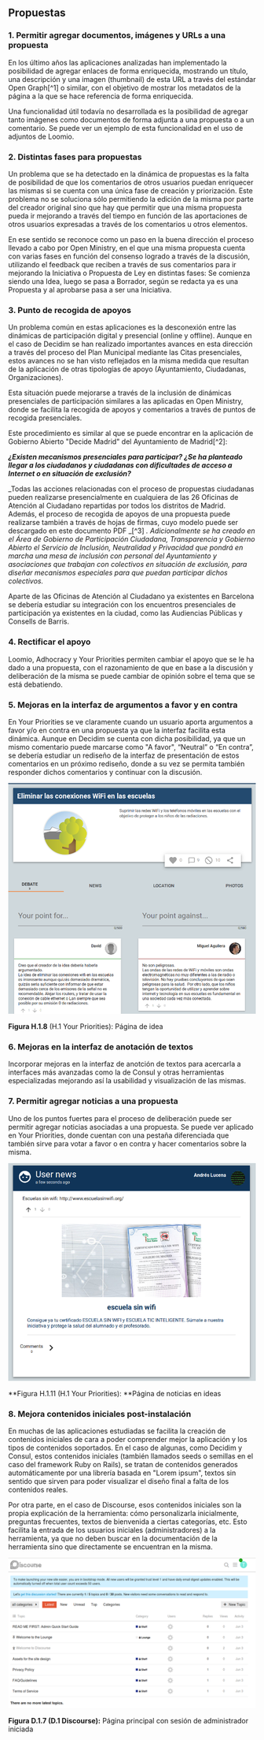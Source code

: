 ## Propuestas

### 1. Permitir agregar documentos, imágenes y URLs a una propuesta

En los último años las aplicaciones analizadas han implementado la posibilidad de agregar enlaces de forma enriquecida, mostrando un título, una descripción y una imagen \(thumbnail\) de esta URL a través del estándar Open Graph[^1]   o similar, con el objetivo de mostrar los metadatos de la página a la que se hace referencia de forma enriquecida.

Una funcionalidad útil todavía no desarrollada es la posibilidad de agregar tanto imágenes como documentos de forma adjunta a una propuesta o a un comentario. Se puede ver un ejemplo de esta funcionalidad en el uso de adjuntos de Loomio.

### 2. Distintas fases para propuestas

Un problema que se ha detectado en la dinámica de propuestas es la falta de posibilidad de que los comentarios de otros usuarios puedan enriquecer las mismas si se cuenta con una única fase de creación y priorización. Este problema no se soluciona sólo permitiendo la edición de la misma por parte del creador original sino que hay que permitir que una misma propuesta pueda ir mejorando a través del tiempo en función de las aportaciones de otros usuarios expresadas a través de los comentarios u otros elementos.

En ese sentido se reconoce como un paso en la buena dirección el proceso llevado a cabo por Open Ministry, en el que una misma propuesta cuenta con varias fases en función del consenso logrado a través de la discusión, utilizando el feedback que reciben a través de sus comentarios para ir mejorando la Iniciativa o Propuesta de Ley en distintas fases: Se comienza siendo una Idea, luego se pasa a Borrador, según se redacta ya es una Propuesta y al aprobarse pasa a ser una Iniciativa.

### 3. Punto de recogida de apoyos

Un problema común en estas aplicaciones es la desconexión entre las dinámicas de participación digital y presencial \(online y offline\). Aunque en el caso de Decidim se han realizado importantes avances en esta dirección a través del proceso del Plan Municipal mediante las Citas presenciales, estos avances no se han visto reflejados en la misma medida que resultan de la aplicación de otras tipologías de apoyo \(Ayuntamiento, Ciudadanas, Organizaciones\).

Esta situación puede mejorarse a través de la inclusión de dinámicas presenciales de participación similares a las aplicadas en Open Ministry, donde se facilita la recogida de apoyos y comentarios a través de puntos de recogida presenciales.

Este procedimiento es similar al que se puede encontrar en la aplicación de Gobierno Abierto "Decide Madrid" del Ayuntamiento de Madrid[^2]:

_**¿Existen mecanismos presenciales para participar? ¿Se ha planteado llegar a los ciudadanos y ciudadanas con dificultades de acceso a Internet o en situación de exclusión?**_

_Todas las acciones relacionadas con el proceso de propuestas ciudadanas pueden realizarse presencialmente en cualquiera de las 26 Oficinas de Atención al Ciudadano repartidas por todos los distritos de Madrid. Además, el proceso de recogida de apoyos de una propuesta puede realizarse también a través de hojas de firmas, cuyo modelo puede ser descargado en este documento PDF _[^3] _. Adicionalmente se ha creado en el Área de Gobierno de Participación Ciudadana, Transparencia y Gobierno Abierto el Servicio de Inclusión, Neutralidad y Privacidad que pondrá en marcha una mesa de inclusión con personal del Ayuntamiento y asociaciones que trabajan con colectivos en situación de exclusión, para diseñar mecanismos especiales para que puedan participar dichos colectivos._

Aparte de las Oficinas de Atención al Ciudadano ya existentes en Barcelona se debería estudiar su integración con los encuentros presenciales de participación ya existentes en la ciudad, como las Audiencias Públicas y Consells de Barris.

### 4. Rectificar el apoyo

Loomio, Adhocracy y Your Priorities permiten cambiar el apoyo que se le ha dado a una propuesta, con el razonamiento de que en base a la discusión y deliberación de la misma se puede cambiar de opinión sobre el tema que se está debatiendo.

### 5. Mejoras en la interfaz de argumentos a favor y en contra

En Your Priorities se ve claramente cuando un usuario aporta argumentos a favor y/o en contra en una propuesta ya que la interfaz facilita esta dinámica. Aunque en Decidim se cuenta con dicha posibilidad, ya que un mismo comentario puede marcarse como "A favor", “Neutral” o “En contra”, se debería estudiar un rediseño de la interfaz de presentación de estos comentarios en un próximo rediseño, donde a su vez se permita también responder dichos comentarios y continuar con la discusión.

![image alt text](image_11.png)

**Figura H.1.8** \(H.1 Your Priorities\): Página de idea

### 6. Mejoras en la interfaz de anotación de textos

Incorporar mejoras en la interfaz de anotción de textos para acercarla a interfaces más avanzadas como la de Consul y otras herramientas especializadas mejorando así  la usabilidad y visualización de las mismas.

### 7. Permitir agregar noticias a una propuesta

Uno de los puntos fuertes para el proceso de deliberación puede ser permitir agregar noticias asociadas a una propuesta. Se puede ver aplicado en Your Priorities, donde cuentan con una pestaña diferenciada que también sirve para votar a favor o en contra y hacer comentarios sobre la misma.

![image alt text](image_12.png)

**Figura H.1.11 \(H.1 Your Priorities\): **Página de noticias en ideas

### 8. Mejora contenidos iniciales post-instalación

En muchas de las aplicaciones estudiadas se facilita la creación de contenidos iniciales de cara a poder comprender mejor la aplicación y los tipos de contenidos soportados. En el caso de algunas, como Decidim y Consul, estos contenidos iniciales \(también llamados seeds o semillas en el caso del framework Ruby on Rails\), se tratan de contenidos generados automáticamente por una librería basada en "Lorem ipsum", textos sin sentido que sirven para poder visualizar el diseño final a falta de los contenidos reales.

Por otra parte, en el caso de Discourse, esos contenidos iniciales son la propia explicación de la herramienta: cómo personalizarla inicialmente, preguntas frecuentes, textos de bienvenida a ciertas categorías, etc. Esto facilita la entrada de los usuarios iniciales \(administradores\) a la herramienta, ya que no deben buscar en la documentación de la herramienta sino que directamente se encuentran en la misma.

![image alt text](image_13.png)

**Figura D.1.7 \(D.1 Discourse\):** Página principal con sesión de administrador iniciada

